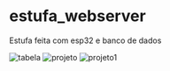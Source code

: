 # estufa_webserver
Estufa feita com esp32 e banco de dados

![tabela](https://user-images.githubusercontent.com/99426704/200837450-2f56489f-1822-46f5-a4fc-9cac447c2f15.png)
![projeto](https://user-images.githubusercontent.com/99426704/200837452-1526d89e-dd8d-4097-bf50-3922f3ab3e19.png)
![projeto1](https://user-images.githubusercontent.com/99426704/200837441-ab080983-2438-42f7-8062-aabc460b2be1.jpeg)
